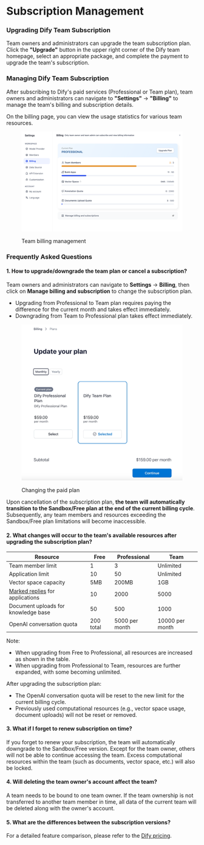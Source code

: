 # Subscription Management

### Upgrading Dify Team Subscription

Team owners and administrators can upgrade the team subscription plan. Click the **"Upgrade"** button in the upper right corner of the Dify team homepage, select an appropriate package, and complete the payment to upgrade the team's subscription.

### Managing Dify Team Subscription

After subscribing to Dify's paid services (Professional or Team plan), team owners and administrators can navigate to **"Settings"** → **"Billing"** to manage the team's billing and subscription details.

On the billing page, you can view the usage statistics for various team resources.

<figure><img src="../../.gitbook/assets/subscription-management-01.png" alt=""><figcaption><p>Team billing management</p></figcaption></figure>

### Frequently Asked Questions

#### 1. How to upgrade/downgrade the team plan or cancel a subscription?

Team owners and administrators can navigate to **Settings** → **Billing**, then click on **Manage billing and subscription** to change the subscription plan.

* Upgrading from Professional to Team plan requires paying the difference for the current month and takes effect immediately.
* Downgrading from Team to Professional plan takes effect immediately.

<figure><img src="../../.gitbook/assets/subscription-management-02.jpeg" alt=""><figcaption><p>Changing the paid plan</p></figcaption></figure>

Upon cancellation of the subscription plan, **the team will automatically transition to the Sandbox/Free plan at the end of the current billing cycle**. Subsequently, any team members and resources exceeding the Sandbox/Free plan limitations will become inaccessible.

#### 2. What changes will occur to the team's available resources after upgrading the subscription plan?

| Resource                                                                     | Free      | Professional   | Team            |
| ---------------------------------------------------------------------------- | --------- | -------------- | --------------- |
| Team member limit                                                            | 1         | 3              | Unlimited       |
| Application limit                                                            | 10        | 50             | Unlimited       |
| Vector space capacity                                                        | 5MB       | 200MB          | 1GB             |
| [Marked replies](https://docs.dify.ai/guides/biao-zhu/logs) for applications | 10        | 2000           | 5000            |
| Document uploads for knowledge base                                          | 50        | 500            | 1000            |
| OpenAI conversation quota                                                    | 200 total | 5000 per month | 10000 per month |

Note:

* When upgrading from Free to Professional, all resources are increased as shown in the table.
* When upgrading from Professional to Team, resources are further expanded, with some becoming unlimited.

After upgrading the subscription plan:

* The OpenAI conversation quota will be reset to the new limit for the current billing cycle.
* Previously used computational resources (e.g., vector space usage, document uploads) will not be reset or removed.

#### 3. What if I forget to renew subscription on time?

If you forget to renew your subscription, the team will automatically downgrade to the Sandbox/Free version. Except for the team owner, others will not be able to continue accessing the team. Excess computational resources within the team (such as documents, vector space, etc.) will also be locked.

#### 4. Will deleting the team owner's account affect the team?

A team needs to be bound to one team owner. If the team ownership is not transferred to another team member in time, all data of the current team will be deleted along with the owner's account.

#### 5. What are the differences between the subscription versions?

For a detailed feature comparison, please refer to the [Dify pricing](https://dify.ai/pricing).
